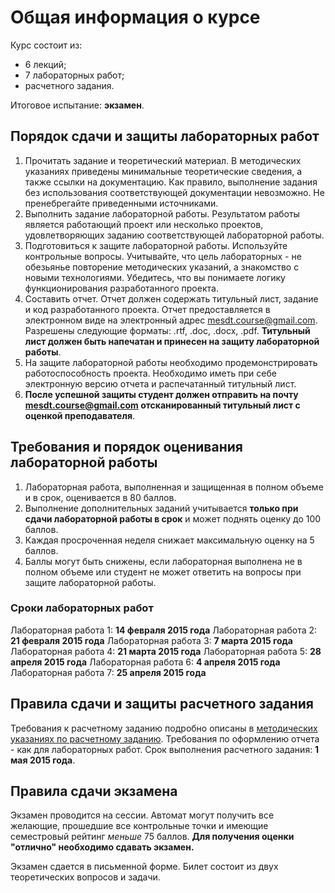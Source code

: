 # Общая информация о курсе
Курс состоит из:
- 6 лекций;
- 7 лабораторных работ;
- расчетного задания.

Итоговое испытание: **экзамен**.

## Порядок сдачи и защиты лабораторных работ
1. Прочитать задание и теоретический материал. В методических указаниях приведены минимальные теоретические сведения, а также ссылки на документацию. Как правило, выполнение задания без использования соответствующей документации невозможно. Не пренебрегайте приведенными источниками.
1. Выполнить задание лабораторной работы. Результатом работы является работающий проект или несколько проектов, удовлетворяющих заданию соответствующей лабораторной работы.
1. Подготовиться к защите лабораторной работы. Используйте контрольные вопросы. Учитывайте, что цель лабораторных - не обезьянье повторение методических указаний, а знакомство с новыми технологиями. Убедитесь, что вы понимаете логику функционирования разработанного проекта. 
1. Составить отчет. Отчет должен содержать титульный лист, задание и код разработанного проекта. Отчет предоставляется в электронном виде на электронный адрес mesdt.course@gmail.com. Разрешены следующие форматы: .rtf, .doc, .docx, .pdf. **Титульный лист должен быть напечатан и принесен на защиту лабораторной работы**.
1. На защите лабораторной работы необходимо продемонстрировать работоспособность проекта. Необходимо иметь при себе электронную версию отчета и распечатанный титульный лист. 
1. **После успешной защиты студент должен отправить на почту mesdt.course@gmail.com отсканированный титульный лист с оценкой преподавателя**.  

## Требования и порядок оценивания лабораторной работы
1. Лабораторная работа, выполненная и защищенная в полном объеме и в срок, оценивается в 80 баллов.
1. Выполнение дополнительных заданий учитывается **только при сдачи лабораторной работы в срок** и может поднять оценку до 100 баллов.
1. Каждая просроченная неделя снижает максимальную оценку на 5 баллов.
1. Баллы могут быть снижены, если лабораторная выполнена не в полном объеме или студент не может ответить на вопросы при защите лабораторной работы.

### Сроки лабораторных работ
Лабораторная работа 1: **14 февраля 2015 года**
Лабораторная работа 2: **21 февраля 2015 года**
Лабораторная работа 3: **7 марта 2015 года**
Лабораторная работа 4: **21 марта 2015 года**
Лабораторная работа 5: **28 апреля 2015 года**
Лабораторная работа 6: **4 апреля 2015 года**
Лабораторная работа 7: **25 апреля 2015 года**

## Правила сдачи и защиты расчетного задания
Требования к расчетному заданию подробно описаны в  [методических указаниях по расчетному заданию](Project).
Требования по оформлению отчета - как для лабораторных работ.
Срок выполнения расчетного задания: **1 мая 2015 года**.

## Правила сдачи экзамена
Экзамен проводится на сессии.
Автомат могут получить все желающие, прошедшие все контрольные точки и имеющие семестровый рейтинг _меньше_ 75 баллов. **Для получения оценки "отлично" необходимо сдавать экзамен.**

Экзамен сдается в письменной форме. Билет состоит из двух теоретических вопросов и задачи.
